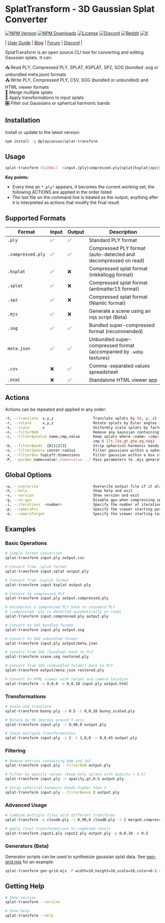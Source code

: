 # SplatTransform - 3D Gaussian Splat Converter

[![NPM Version](https://img.shields.io/npm/v/@playcanvas/splat-transform.svg)](https://www.npmjs.com/package/@playcanvas/splat-transform)
[![NPM Downloads](https://img.shields.io/npm/dw/@playcanvas/splat-transform)](https://npmtrends.com/@playcanvas/splat-transform)
[![License](https://img.shields.io/npm/l/@playcanvas/splat-transform.svg)](https://github.com/playcanvas/splat-transform/blob/main/LICENSE)
[![Discord](https://img.shields.io/badge/Discord-5865F2?style=flat&logo=discord&logoColor=white&color=black)](https://discord.gg/RSaMRzg)
[![Reddit](https://img.shields.io/badge/Reddit-FF4500?style=flat&logo=reddit&logoColor=white&color=black)](https://www.reddit.com/r/PlayCanvas)
[![X](https://img.shields.io/badge/X-000000?style=flat&logo=x&logoColor=white&color=black)](https://x.com/intent/follow?screen_name=playcanvas)

| [User Guide](https://developer.playcanvas.com/user-manual/gaussian-splatting/editing/splat-transform/) | [Blog](https://blog.playcanvas.com/) | [Forum](https://forum.playcanvas.com/) | [Discord](https://discord.gg/RSaMRzg) |

SplatTransform is an open source CLI tool for converting and editing Gaussian splats. It can:

📥 Read PLY, Compressed PLY, SPLAT, KSPLAT, SPZ, SOG (bundled .sog or unbundled meta.json) formats  
📤 Write PLY, Compressed PLY, CSV, SOG (bundled or unbundled) and HTML viewer formats  
🔗 Merge multiple splats  
🔄 Apply transformations to input splats  
🎛️ Filter out Gaussians or spherical harmonic bands

## Installation

Install or update to the latest version:

```bash
npm install -g @playcanvas/splat-transform
```

## Usage

```bash
splat-transform [GLOBAL]  <input.{ply|compressed.ply|splat|ksplat|spz|sog|meta.json|mjs}> [ACTIONS]  ...  <output.{ply|compressed.ply|sog|meta.json|csv|html}> [ACTIONS]
```

**Key points:**
- Every time an `*.ply*` appears, it becomes the current working set; the following ACTIONS are applied in the order listed
- The last file on the command line is treated as the output; anything after it is interpreted as actions that modify the final result

## Supported Formats

| Format | Input | Output | Description |
| ------ | ----- | ------ | ----------- |
| `.ply` | ✅ | ✅ | Standard PLY format |
| `.compressed.ply` | ✅ | ✅ | Compressed PLY format (auto-detected and decompressed on read) |
| `.ksplat` | ✅ | ❌ | Compressed splat format (mkkellogg format) |
| `.splat` | ✅ | ❌ | Compressed splat format (antimatter15 format) |
| `.spz` | ✅ | ❌ | Compressed splat format (Niantic format) |
| `.mjs` | ✅ | ❌ | Generate a scene using an mjs script (Beta) |
| `.sog` | ✅ | ✅ | Bundled super-compressed format (recommended) |
| `meta.json` | ✅ | ✅ | Unbundled super-compressed format (accompanied by `.webp` textures) |
| `.csv` | ❌ | ✅ | Comma-separated values spreadsheet |
| `.html` | ❌ | ✅ | Standalone HTML viewer app |
## Actions

Actions can be repeated and applied in any order:

```bash
-t, --translate  x,y,z                  Translate splats by (x, y, z)
-r, --rotate     x,y,z                  Rotate splats by Euler angles (deg)
-s, --scale      x                      Uniformly scale splats by factor x
-n, --filterNaN                         Remove any Gaussian containing NaN/Inf
-c, --filterByValue name,cmp,value      Keep splats where <name> <cmp> <value>
                                        cmp ∈ {lt,lte,gt,gte,eq,neq}
-b, --filterBands  {0|1|2|3}            Strip spherical-harmonic bands > N
-o, --filterSphere center:radius        Filter gaussians within a sphere centered at center with certain radius
-x, --filterBox topLeft:dimensions      Filter gaussian within a box starting a topLeft corner and given dimension
-P, --params name=value[,name=value...] Pass parameters to .mjs generator script
```

## Global Options

```bash
-w, --overwrite                         Overwrite output file if it already exists
-h, --help                              Show help and exit
-v, --version                           Show version and exit
-g, --no-gpu                            Disable gpu when compressing spherical harmonics.
-i, --iterations  <number>              Specify the number of iterations when compressing spherical harmonics. More iterations generally lead to better results. Default is 10.
-p, --cameraPos                         Specify the viewer starting position. Default is 2,2,-2.
-e, --cameraTarget                      Specify the viewer starting target. Default is 0,0,0.
```

## Examples

### Basic Operations

```bash
# Simple format conversion
splat-transform input.ply output.csv

# Convert from .splat format
splat-transform input.splat output.ply

# Convert from .ksplat format
splat-transform input.ksplat output.ply

# Convert to compressed PLY
splat-transform input.ply output.compressed.ply

# Uncompress a compressed PLY back to standard PLY
# (compressed .ply is detected automatically on read)
splat-transform input.compressed.ply output.ply

# Convert to SOG bundled format
splat-transform input.ply output.sog

# Convert to SOG unbundled format
splat-transform input.ply output/meta.json

# Convert from SOG (bundled) back to PLY
splat-transform scene.sog restored.ply

# Convert from SOG (unbundled folder) back to PLY
splat-transform output/meta.json restored.ply

# Convert to HTML viewer with target and camera location
splat-transform -a 0,0,0 -e 0,0,10 input.ply output.html
```

### Transformations

```bash
# Scale and translate
splat-transform bunny.ply -s 0.5 -t 0,0,10 bunny_scaled.ply

# Rotate by 90 degrees around Y axis
splat-transform input.ply -r 0,90,0 output.ply

# Chain multiple transformations
splat-transform input.ply -s 2 -t 1,0,0 -r 0,0,45 output.ply
```

### Filtering

```bash
# Remove entries containing NaN and Inf
splat-transform input.ply --filterNaN output.ply

# Filter by opacity values (keep only splats with opacity > 0.5)
splat-transform input.ply -c opacity,gt,0.5 output.ply

# Strip spherical harmonic bands higher than 2
splat-transform input.ply --filterBands 2 output.ply
```

### Advanced Usage

```bash
# Combine multiple files with different transforms
splat-transform -w cloudA.ply -r 0,90,0 cloudB.ply -s 2 merged.compressed.ply

# Apply final transformations to combined result
splat-transform input1.ply input2.ply output.ply -p 0,0,10 -e 0.5
```

### Generators (Beta)

Generator scripts can be used to synthesize gaussian splat data. See [gen-grid.mjs](generators/gen-grid.mjs) for an example.

```bash
splat-transform gen-grid.mjs -P width=10,height=10,scale=10,color=0.1 scenes/grid.ply -w
```

## Getting Help

```bash
# Show version
splat-transform --version

# Show help
splat-transform --help
```
